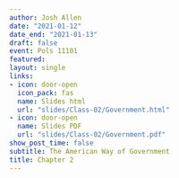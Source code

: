 ```yaml
---
author: Josh Allen
date: "2021-01-12"
date_end: "2021-01-13"
draft: false
event: Pols 11101
featured: 
layout: single
links:
- icon: door-open
  icon_pack: fas
  name: Slides html
  url: "slides/Class-02/Government.html"
- icon: door-open
  name: Slides PDF
  url: "slides/Class-02/Government.pdf"
show_post_time: false
subtitle: The American Way of Government
title: Chapter 2
---
```



